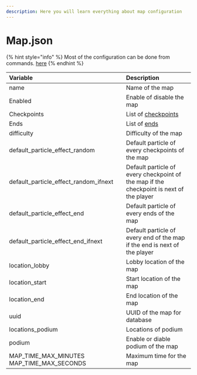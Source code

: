 ```yaml
---
description: Here you will learn everything about map configuration
---
```


# Map.json

{% hint style="info" %}
Most of the configuration can be done from commands. [here](https://chooseit.gitbook.io/elytraracing/commands/command-ermap#map-system)
{% endhint %}

| Variable | Description |
| :--- | :--- |
| name | Name of the map |
| Enabled | Enable of disable the map |
| Checkpoints | List of [checkpoints](https://chooseit.gitbook.io/elytraracing/configuration/map.json/checkpoint-end) |
| Ends | List of [ends](https://chooseit.gitbook.io/elytraracing/configuration/map.json/checkpoint-end) |
| difficulty | Difficulty of the map |
| default\_particle\_effect\_random | Default particle of every checkpoints of the map |
| default\_particle\_effect\_random\_ifnext | Default particle of every checkpoint of the map if the checkpoint is next of the player |
| default\_particle\_effect\_end | Default particle of every ends of the map |
| default\_particle\_effect\_end\_ifnext | Default particle of every end of the map if the end is next of the player  |
| location\_lobby | Lobby location of the map |
| location\_start | Start location of the map |
| location\_end | End location of the map |
| uuid | UUID of the map for database |
| locations\_podium | Locations of podium |
| podium | Enable or diable podium of the map |
| MAP\_TIME\_MAX\_MINUTES MAP\_TIME\_MAX\_SECONDS | Maximum time for the map |



